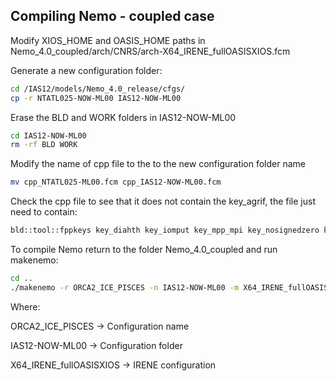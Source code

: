 ## Compiling Nemo - coupled case

Modify XIOS_HOME and OASIS_HOME paths in Nemo_4.0_coupled/arch/CNRS/arch-X64_IRENE_fullOASISXIOS.fcm


Generate a new configuration folder:

```bash
cd /IAS12/models/Nemo_4.0_release/cfgs/
cp -r NTATL025-NOW-ML00 IAS12-NOW-ML00
```

Erase the BLD and WORK folders in IAS12-NOW-ML00

```bash
cd IAS12-NOW-ML00
rm -rf BLD WORK
```

Modify the name of cpp file to the to the new configuration folder name

```bash
mv cpp_NTATL025-ML00.fcm cpp_IAS12-NOW-ML00.fcm
```

Check the cpp file to see that it does not contain the key_agrif, the file just need to contain:

```bash
bld::tool::fppkeys key_diahth key_iomput key_mpp_mpi key_nosignedzero key_oasis3
```

To compile Nemo return to the folder Nemo_4.0_coupled and run makenemo:

```bash
cd ..
./makenemo -r ORCA2_ICE_PISCES -n IAS12-NOW-ML00 -m X64_IRENE_fullOASISXIOS -j 4
```

Where:

ORCA2_ICE_PISCES &rarr; Configuration name

IAS12-NOW-ML00 &rarr; Configuration folder

X64_IRENE_fullOASISXIOS &rarr; IRENE configuration

